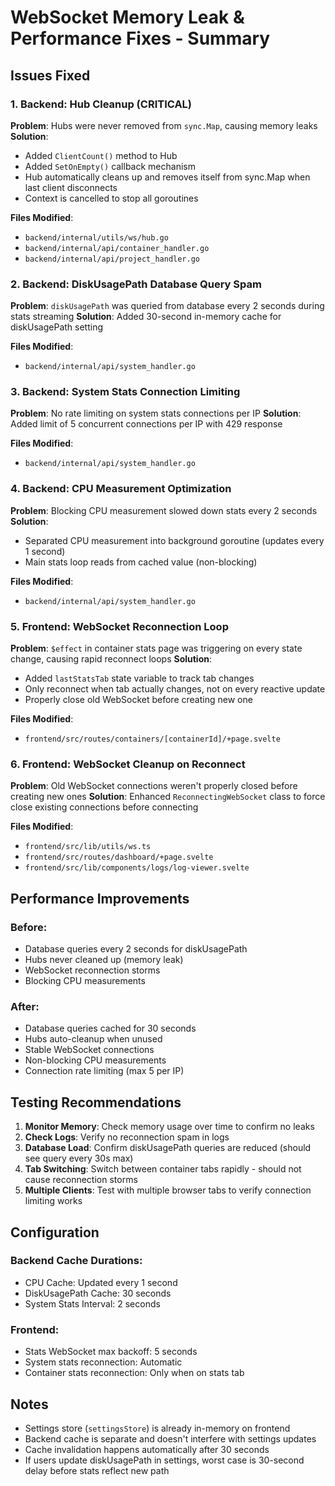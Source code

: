 # WebSocket Memory Leak & Performance Fixes - Summary

## Issues Fixed

### 1. Backend: Hub Cleanup (CRITICAL)

**Problem**: Hubs were never removed from `sync.Map`, causing memory leaks
**Solution**:

- Added `ClientCount()` method to Hub
- Added `SetOnEmpty()` callback mechanism
- Hub automatically cleans up and removes itself from sync.Map when last client disconnects
- Context is cancelled to stop all goroutines

**Files Modified**:

- `backend/internal/utils/ws/hub.go`
- `backend/internal/api/container_handler.go`
- `backend/internal/api/project_handler.go`

### 2. Backend: DiskUsagePath Database Query Spam

**Problem**: `diskUsagePath` was queried from database every 2 seconds during stats streaming
**Solution**: Added 30-second in-memory cache for diskUsagePath setting

**Files Modified**:

- `backend/internal/api/system_handler.go`

### 3. Backend: System Stats Connection Limiting

**Problem**: No rate limiting on system stats connections per IP
**Solution**: Added limit of 5 concurrent connections per IP with 429 response

**Files Modified**:

- `backend/internal/api/system_handler.go`

### 4. Backend: CPU Measurement Optimization

**Problem**: Blocking CPU measurement slowed down stats every 2 seconds
**Solution**:

- Separated CPU measurement into background goroutine (updates every 1 second)
- Main stats loop reads from cached value (non-blocking)

**Files Modified**:

- `backend/internal/api/system_handler.go`

### 5. Frontend: WebSocket Reconnection Loop

**Problem**: `$effect` in container stats page was triggering on every state change, causing rapid reconnect loops
**Solution**:

- Added `lastStatsTab` state variable to track tab changes
- Only reconnect when tab actually changes, not on every reactive update
- Properly close old WebSocket before creating new one

**Files Modified**:

- `frontend/src/routes/containers/[containerId]/+page.svelte`

### 6. Frontend: WebSocket Cleanup on Reconnect

**Problem**: Old WebSocket connections weren't properly closed before creating new ones
**Solution**: Enhanced `ReconnectingWebSocket` class to force close existing connections before connecting

**Files Modified**:

- `frontend/src/lib/utils/ws.ts`
- `frontend/src/routes/dashboard/+page.svelte`
- `frontend/src/lib/components/logs/log-viewer.svelte`

## Performance Improvements

### Before:

- Database queries every 2 seconds for diskUsagePath
- Hubs never cleaned up (memory leak)
- WebSocket reconnection storms
- Blocking CPU measurements

### After:

- Database queries cached for 30 seconds
- Hubs auto-cleanup when unused
- Stable WebSocket connections
- Non-blocking CPU measurements
- Connection rate limiting (max 5 per IP)

## Testing Recommendations

1. **Monitor Memory**: Check memory usage over time to confirm no leaks
2. **Check Logs**: Verify no reconnection spam in logs
3. **Database Load**: Confirm diskUsagePath queries are reduced (should see query every 30s max)
4. **Tab Switching**: Switch between container tabs rapidly - should not cause reconnection storms
5. **Multiple Clients**: Test with multiple browser tabs to verify connection limiting works

## Configuration

### Backend Cache Durations:

- CPU Cache: Updated every 1 second
- DiskUsagePath Cache: 30 seconds
- System Stats Interval: 2 seconds

### Frontend:

- Stats WebSocket max backoff: 5 seconds
- System stats reconnection: Automatic
- Container stats reconnection: Only when on stats tab

## Notes

- Settings store (`settingsStore`) is already in-memory on frontend
- Backend cache is separate and doesn't interfere with settings updates
- Cache invalidation happens automatically after 30 seconds
- If users update diskUsagePath in settings, worst case is 30-second delay before stats reflect new path
